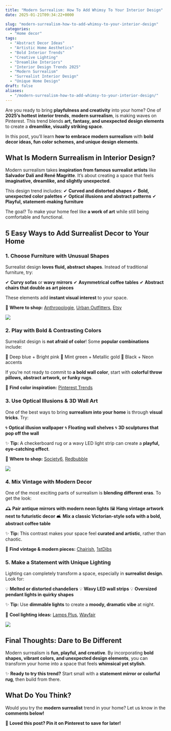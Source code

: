 ```yaml
---
title: "Modern Surrealism: How To Add Whimsy To Your Interior Design"
date: 2025-01-21T09:34:22+0000

slug: "modern-surrealism-how-to-add-whimsy-to-your-interior-design"
categories:
  - "Home decor"
tags:
  - "Abstract Decor Ideas"
  - "Artistic Home Aesthetics"
  - "Bold Interior Trends"
  - "Creative Lighting"
  - "Dreamlike Interiors"
  - "Interior Design Trends 2025"
  - "Modern Surrealism"
  - "Surrealist Interior Design"
  - "Unique Home Design"
draft: false
aliases:
  - "/modern-surrealism-how-to-add-whimsy-to-your-interior-design/"
---
```

Are you ready to bring **playfulness and creativity** into your home? One of **2025’s hottest interior trends**, **modern surrealism**, is making waves on Pinterest. This trend blends **art, fantasy, and unexpected design elements** to create a **dreamlike, visually striking space**.

In this post, you’ll learn **how to embrace modern surrealism** with **bold decor ideas, fun color schemes, and unique design elements**.

## **What Is Modern Surrealism in Interior Design?**

Modern surrealism takes **inspiration from famous surrealist artists** like **Salvador Dalí and René Magritte**. It’s about creating a space that feels **imaginative, dreamlike, and slightly unexpected**.

This design trend includes:
✔ **Curved and distorted shapes**
✔ **Bold, unexpected color palettes**
✔ **Optical illusions and abstract patterns**
✔ **Playful, statement-making furniture**

The goal? To make your home feel like **a work of art** while still being comfortable and functional.

## **5 Easy Ways to Add Surrealist Decor to Your Home**

### **1. Choose Furniture with Unusual Shapes**

Surrealist design **loves fluid, abstract shapes**. Instead of traditional furniture, try:

✔ **Curvy sofas** or **wavy mirrors**
✔ **Asymmetrical coffee tables**
✔ **Abstract chairs that double as art pieces**

These elements add **instant visual interest** to your space.

🔗 **Where to shop:** [Anthropologie](https://www.anthropologie.com/), [Urban Outfitters](https://www.urbanoutfitters.com/), [Etsy](https://www.etsy.com/)

![](/DALL·E-2025-01-21-11.07.48-A-modern-surrealist-living-room-with-bold-curvy-furniture-wavy-mirrors-and-abstract-wall-art.-The-room-features-vibrant-colors-such-as-deep-blue-p.webp)

### **2. Play with Bold & Contrasting Colors**

Surrealist design is **not afraid of color**! Some **popular combinations** include:

🎨 Deep blue + Bright pink
🎨 Mint green + Metallic gold
🎨 Black + Neon accents

If you’re not ready to commit to **a bold wall color**, start with **colorful throw pillows, abstract artwork, or funky rugs**.

🔗 **Find color inspiration:** [Pinterest Trends](https://www.pinterest.com/trends/)

### **3. Use Optical Illusions & 3D Wall Art**

One of the best ways to bring **surrealism into your home** is through **visual tricks**. Try:

🌀 **Optical illusion wallpaper**
🌀 **Floating wall shelves**
🌀 **3D sculptures that pop off the wall**

✨ **Tip:** A checkerboard rug or a wavy LED light strip can create a **playful, eye-catching effect**.

🔗 **Where to shop:** [Society6](https://www.society6.com/), [Redbubble](https://www.redbubble.com/)

![](/DALL·E-2025-01-21-11.08.29-A-surrealist-home-decor-setup-featuring-an-optical-illusion-rug-floating-shelves-and-abstract-sculptures.-The-walls-have-a-bold-playful-mural-with-.webp)

### **4. Mix Vintage with Modern Decor**

One of the most exciting parts of surrealism is **blending different eras**. To get the look:

🕰 **Pair antique mirrors with modern neon lights**
🖼 **Hang vintage artwork next to futuristic decor**
🛋 **Mix a classic Victorian-style sofa with a bold, abstract coffee table**

✨ **Tip:** This contrast makes your space feel **curated and artistic**, rather than chaotic.

🔗 **Find vintage & modern pieces:** [Chairish](https://www.chairish.com/), [1stDibs](https://www.1stdibs.com/)

### **5. Make a Statement with Unique Lighting**

Lighting can completely transform a space, especially in **surrealist design**. Look for:

💡 **Melted or distorted chandeliers**
💡 **Wavy LED wall strips**
💡 **Oversized pendant lights in quirky shapes**

✨ **Tip:** Use **dimmable lights** to create a **moody, dramatic vibe** at night.

🔗 **Cool lighting ideas:** [Lamps Plus](https://www.lampsplus.com/), [Wayfair](https://www.wayfair.com/)

![](/DALL·E-2025-01-21-11.14.28-A-surrealist-inspired-interior-featuring-unique-lighting-designs.-The-space-includes-sculptural-pendant-lights-wavy-LED-wall-strips-and-a-floating-c.webp)

## **Final Thoughts: Dare to Be Different**

Modern surrealism is **fun, playful, and creative**. By incorporating **bold shapes, vibrant colors, and unexpected design elements**, you can transform your home into a space that feels **whimsical yet stylish**.

✨ **Ready to try this trend?** Start small with a **statement mirror or colorful rug**, then build from there.

## **What Do You Think?**

Would you try the **modern surrealist** trend in your home? Let us know in the **comments below!**

📌 **Loved this post? Pin it on Pinterest to save for later!**
